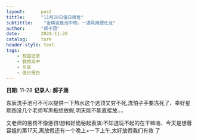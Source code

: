 ```yaml
---
layout:      post
tittle:      "11月28日值日报告"
subtittle:    "金鳞岂是池中物，一遇风雨便化龙"
author:      "郝子涵"
date:        2024-11-28
catalog:     ture
header-style: text
tags: 
    - 校园记录
    - 我的高中
    - 东辰
    - 值日报告
---
```


**日期**: 11-28
**记录人**: **郝子涵**

东辰洗手池可不可以提供一下热水这个选顶又穷不死,洗怕子手要冻死了、幸好星期四没几个老师写黑板想放假,明天能不能直接放.…

文老师的惩罚不像惩罚!想和好诡秘起表演:不知道玩不起的在干嘛哈、今天是想蓉容姐的第17天,离放假还有一个晚上+一下上午,太好放假我们有救 了
